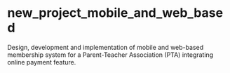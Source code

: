 # new_project_mobile_and_web_based
Design, development and implementation of mobile and web-based membership system for a Parent-Teacher Association (PTA) integrating online payment feature.

